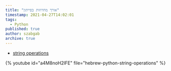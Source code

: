 ```yaml
---
title: "אורך מחרוזות בפייתון"
timestamp: 2021-04-27T14:02:01
tags:
  - Python
published: true
author: szabgab
archive: true
---
```



* [string operations](https://code-maven.com/slides/python-programming/string-length)

{% youtube id="a4M8noH2IFE" file="hebrew-python-string-operations" %}

